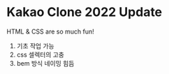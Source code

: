# Kakao Clone 2022 Update

HTML & CSS are so much fun!

1. 기초 작업 가능
2. css 셀렉터의 고충
3. bem 방식 네이밍 힘듬
